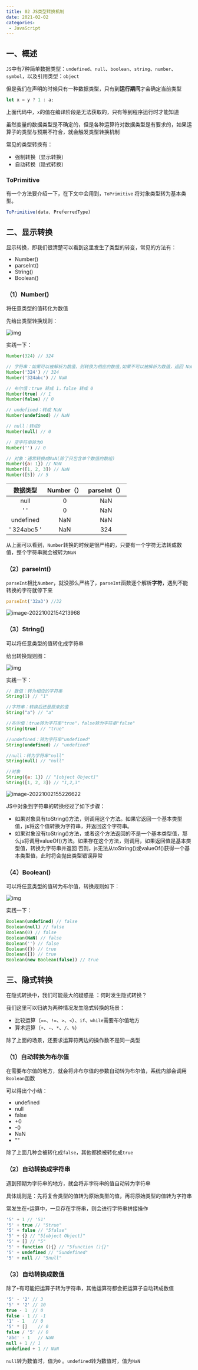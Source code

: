 ```yaml
---
title: 02 JS类型转换机制
date: 2021-02-02
categories: 
 - JavaScript
---
```


## 一、概述

`JS`中有7种简单数据类型：`undefined`、`null`、`boolean`、`string`、`number`、`symbol`，以及引用类型：`object`

但是我们在声明的时候只有一种数据类型，只有到**运行期间**才会确定当前类型

```js
let x = y ? 1 : a;
```

上面代码中，`x`的值在编译阶段是无法获取的，只有等到程序运行时才能知道

虽然变量的数据类型是不确定的，但是各种运算符对数据类型是有要求的，如果运算子的类型与预期不符合，就会触发类型转换机制

常见的类型转换有：

- 强制转换（显示转换）
- 自动转换（隐式转换）

### ToPrimitive

有一个方法要介绍一下，在下文中会用到，`ToPrimitive`
将对象类型转为基本类型。

```js
ToPrimitive(data, PreferredType)
```

## 二、显示转换

显示转换，即我们很清楚可以看到这里发生了类型的转变，常见的方法有：

- Number()
- parseInt()
- String()
- Boolean()

### （1）Number()

将任意类型的值转化为数值

先给出类型转换规则：

![img](https://could-img.oss-cn-hangzhou.aliyuncs.com/202210021529121.png)

实践一下：

```js
Number(324) // 324

// 字符串：如果可以被解析为数值，则转换为相应的数值,如果不可以被解析为数值，返回 NaN
Number('324') // 324
Number('324abc') // NaN

// 布尔值：true 转成 1，false 转成 0
Number(true) // 1
Number(false) // 0

// undefined：转成 NaN
Number(undefined) // NaN

// null：转成0
Number(null) // 0

// 空字符串转为0
Number('') // 0

// 对象：通常转换成NaN(除了只包含单个数值的数组)
Number({a: 1}) // NaN
Number([1, 2, 3]) // NaN
Number([5]) // 5
```

|  数据类型   | Number（） | parseInt（） |
| :---------: | :--------: | :----------: |
|    null     |     0      |     NaN      |
|     ' '     |     0      |     NaN      |
|  undefined  |    NaN     |     NaN      |
| ' 324abc5 ' |    NaN     |     324      |

从上面可以看到，`Number`转换的时候是很严格的，只要有一个字符无法转成数值，整个字符串就会被转为`NaN`

### （2）parseInt()

`parseInt`相比`Number`，就没那么严格了，`parseInt`函数逐个解析**字符**，遇到不能转换的字符就停下来

```js
parseInt('32a3') //32
```

![image-20221002154213968](https://could-img.oss-cn-hangzhou.aliyuncs.com/202210021542952.png)

### （3）String()

可以将任意类型的值转化成字符串

给出转换规则图：

![img](https://could-img.oss-cn-hangzhou.aliyuncs.com/202210021549101.png)

实践一下：

```js
// 数值：转为相应的字符串
String(1) // "1"

//字符串：转换后还是原来的值
String("a") // "a"

//布尔值：true转为字符串"true"，false转为字符串"false"
String(true) // "true"

//undefined：转为字符串"undefined"
String(undefined) // "undefined"

//null：转为字符串"null"
String(null) // "null"

//对象
String({a: 1}) // "[object Object]"
String([1, 2, 3]) // "1,2,3"
```

![image-20221002155226622](https://could-img.oss-cn-hangzhou.aliyuncs.com/202210021552585.png)

JS中对象到字符串的转换经过了如下步骤：

- 如果对象具有toString()方法，则调用这个方法。如果它返回一个基本类型值，js将这个值转换为字符串，并返回这个字符串。
- 如果对象没有toString()方法，或者这个方法返回的不是一个基本类型值，那么js将调用valueOf()方法。如果存在这个方法，则调用，如果返回值是基本类型值，转换为字符串并返回 否则，js无法从toString()或valueOf()获得一个基本类型值，此时将会抛出类型错误异常

### （4）Boolean()

可以将任意类型的值转为布尔值，转换规则如下：

![img](https://could-img.oss-cn-hangzhou.aliyuncs.com/202210021552002.png)

实践一下：

```js
Boolean(undefined) // false
Boolean(null) // false
Boolean(0) // false
Boolean(NaN) // false
Boolean('') // false
Boolean({}) // true
Boolean([]) // true
Boolean(new Boolean(false)) // true
```

## 三、隐式转换

在隐式转换中，我们可能最大的疑惑是 ：何时发生隐式转换？

我们这里可以归纳为两种情况发生隐式转换的场景：

- 比较运算（`==`、`!=`、`>`、`<`）、`if`、`while`需要布尔值地方
- 算术运算（`+`、`-`、`*`、`/`、`%`）

除了上面的场景，还要求运算符两边的操作数不是同一类型

### （1）自动转换为布尔值

在需要布尔值的地方，就会将非布尔值的参数自动转为布尔值，系统内部会调用`Boolean`函数

可以得出个小结：

- undefined
- null
- false
- +0
- -0
- NaN
- ""

除了上面几种会被转化成`false`，其他都换被转化成`true`

### （2）自动转换成字符串

遇到预期为字符串的地方，就会将非字符串的值自动转为字符串

具体规则是：先将复合类型的值转为原始类型的值，再将原始类型的值转为字符串

常发生在`+`运算中，一旦存在字符串，则会进行字符串拼接操作

```js
'5' + 1 // '51'
'5' + true // "5true"
'5' + false // "5false"
'5' + {} // "5[object Object]"
'5' + [] // "5"
'5' + function (){} // "5function (){}"
'5' + undefined // "5undefined"
'5' + null // "5null"
```

### （3）自动转换成数值

除了`+`有可能把运算子转为字符串，其他运算符都会把运算子自动转成数值

```js
'5' - '2' // 3
'5' * '2' // 10
true - 1  // 0
false - 1 // -1
'1' - 1   // 0
'5' * []    // 0
false / '5' // 0
'abc' - 1   // NaN
null + 1 // 1
undefined + 1 // NaN
```

`null`转为数值时，值为`0` 。`undefined`转为数值时，值为`NaN`